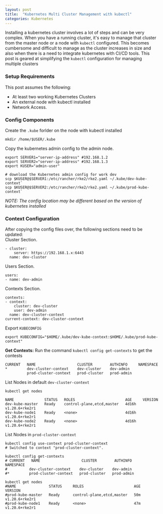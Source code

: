 ```yaml
---
layout: post
title:  "Kubernetes Multi Cluster Management with kubectl"
categories: Kubernetes
---
```


Installing a kubernetes cluster involves a lot of steps and can be very complex. When you have a running cluster, it's easy to manage
that cluster from the master node or a node with `kubectl` configured. This becomes cumbersome and difficult to manage as the cluster
increases in size and also when there is a need to integrate kubernetes with CI/CD tools. This post is geared at simplifying the `kubectl` 
configuration for managing multiple clusters

### **Setup Requirements**
This post assumes the following:
* At least two working Kubernetes Clusters
* An external node with kubectl installed
* Network Access.

### **Config Components**
Create the `.kube` forlder on the node with kubectl installed
```
mkdir /home/$USER/.kube
```
Copy the kubernetes admin config to the admin node.
```
export SERVER1="server-ip-address" #192.168.1.2
export SERVER2="server-ip-address" #192.168.1.3
export KUSER="admin-user"

# download the Kubernetes admin config for work dev
scp $KUSER@$SERVER1:/etc/rancher/rke2/rke2.yaml ~/.kube/dev-kube-context`
scp $KUSER@$SERVER2:/etc/rancher/rke2/rke2.yaml ~/.kube/prod-kube-context`
```
*NOTE: The config location may be different based on the version of kubernetes installed*

### **Context Configuration**
After copying the config files over, the following sections need to be updated:<br>
Cluster Section.<br>
```
- cluster:
    server: https://192.168.1.x:6443
  name: dev-cluster
```

Users Section.<br>
```
users:
- name: dev-admin
```

Contexts Section.<br>
```
contexts:
- context:
    cluster: dev-cluster
    user: dev-admin
  name: dev-cluster-context
current-context: dev-cluster-context
```

Export `KUBECONFIG`
```
export KUBECONFIG="$HOME/.kube/dev-kube-context:$HOME/.kube/prod-kube-context"
```

**Get Contexts:** Run the command `kubectl config get-contexts` to get the contests
```
CURRENT   NAME                   CLUSTER        AUTHINFO     NAMESPACE
*         dev-cluster-context    dev-cluster    dev-admin    
          prod-cluster-context   prod-cluster   prod-admin   
```
List Nodes in default `dev-cluster-context`
```
kubectl get nodes

NAME              STATUS   ROLES                       AGE     VERSION
dev-kube-master   Ready    control-plane,etcd,master   4d16h   v1.20.6+rke2r1
dev-kube-node1    Ready    <none>                      4d16h   v1.20.6+rke2r1
dev-kube-node2    Ready    <none>                      4d16h   v1.20.6+rke2r1
```

List Nodes in `prod-cluster-context`
```
kubectl config use-context prod-cluster-context
# Switched to context "prod-cluster-context".

kubectl config get-contexts
# CURRENT   NAME                   CLUSTER        AUTHINFO     NAMESPACE
#          dev-cluster-context    dev-cluster    dev-admin    
#*         prod-cluster-context   prod-cluster   prod-admin   

kubectl get nodes
#NAME               STATUS     ROLES                       AGE   VERSION
#prod-kube-master   Ready      control-plane,etcd,master   50m   v1.20.6+rke2r1
#prod-kube-node1    Ready      <none>                      47m   v1.20.6+rke2r1
```
